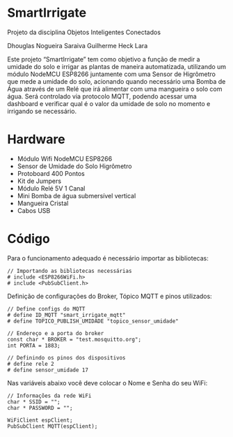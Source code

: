 # SmartIrrigate
Projeto da disciplina Objetos Inteligentes Conectados

Dhouglas Nogueira Saraiva 
Guilherme Heck Lara

Este projeto “SmartIrrigate” tem como objetivo a função de medir a umidade do solo e irrigar as plantas de maneira automatizada, utilizando um módulo NodeMCU ESP8266 juntamente com uma Sensor de Higrômetro que mede a umidade do solo, acionando quando necessário uma Bomba de Água através de um Relé que irá alimentar com uma mangueira o solo com água. Será controlado via protocolo MQTT, podendo acessar uma dashboard e verificar qual é o valor da umidade de solo no momento e irrigando se necessário.

# Hardware 
 - Módulo Wifi NodeMCU ESP8266
 - Sensor de Umidade do Solo Higrômetro
 - Protoboard 400 Pontos
 - Kit de Jumpers
 - Módulo Relé 5V 1 Canal
 - Mini Bomba de água submersível vertical
 - Mangueira Cristal
 - Cabos USB
 
# Código
Para o funcionamento adequado é necessário importar as bibliotecas:
```
// Importando as bibliotecas necessárias
# include <ESP8266WiFi.h>
# include <PubSubClient.h>
```
Definição de configurações do Broker, Tópico MQTT e pinos utilizados:
```
// Define configs do MQTT
# define ID_MQTT "smart_irrigate_mqtt"
# define TOPICO_PUBLISH_UMIDADE "topico_sensor_umidade"

// Endereço e a porta do broker
const char * BROKER = "test.mosquitto.org";
int PORTA = 1883;

// Definindo os pinos dos dispositivos
# define rele 2
# define sensor_umidade 17
```
Nas variáveis abaixo você deve colocar o Nome e Senha do seu WiFi:
```
// Informações da rede WiFi
char * SSID = "";
char * PASSWORD = "";

WiFiClient espClient;
PubSubClient MQTT(espClient);

```
